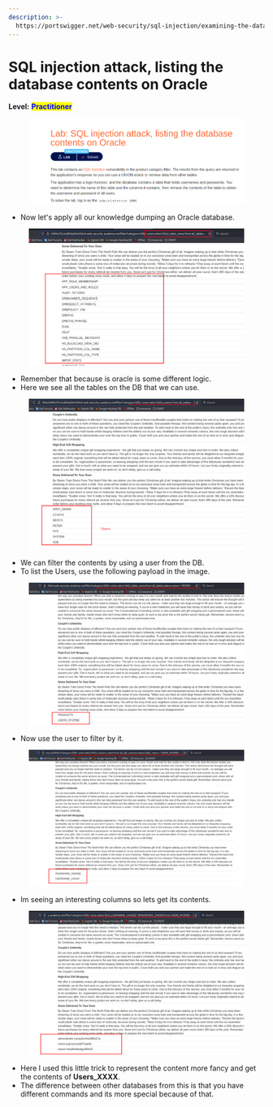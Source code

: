 ```yaml
---
description: >-
  https://portswigger.net/web-security/sql-injection/examining-the-database/lab-listing-database-contents-oracle
---
```


# SQL injection attack, listing the database contents on Oracle

**Level:** <mark style="color:blue;">**Practitioner**</mark>

<figure><img src="../../../../../.gitbook/assets/SQLinjectionattackistingthedatabasecontentsonOracle1.png" alt=""><figcaption></figcaption></figure>

* Now let's apply all our knowledge dumping an Oracle database.

<figure><img src="../../../../../.gitbook/assets/SQLinjectionattackistingthedatabasecontentsonOracle2.png" alt=""><figcaption></figcaption></figure>

* Remember that because is oracle is some different logic.
* Here we see all the tables on the DB that we can use.

<figure><img src="../../../../../.gitbook/assets/SQLinjectionattackistingthedatabasecontentsonOracle3.png" alt=""><figcaption></figcaption></figure>

* We can filter the contents by using a user from the DB.
* To list the Users, use the following payload in the image.

<figure><img src="../../../../../.gitbook/assets/SQLinjectionattackistingthedatabasecontentsonOracle4 (2).png" alt=""><figcaption></figcaption></figure>

* Now use the user to filter by it.

<figure><img src="../../../../../.gitbook/assets/SQLinjectionattackistingthedatabasecontentsonOracle5.png" alt=""><figcaption></figcaption></figure>

* Im seeing an interesting columns so lets get its contents.

<figure><img src="../../../../../.gitbook/assets/SQLinjectionattackistingthedatabasecontentsonOracle6.png" alt=""><figcaption></figcaption></figure>

* Here I used this little trick to represent the content more fancy and get the contents of **Users\_XXXX**.
* The difference between other databases from this is that you have different commands and its more special because of that.
